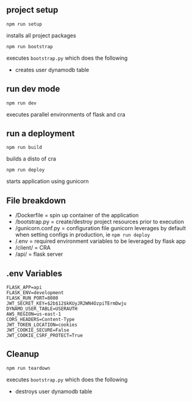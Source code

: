 ## project setup

`npm run setup`

installs all project packages

`npm run bootstrap`

executes `bootstrap.py` which does the following
- creates user dynamodb table

## run dev mode

`npm run dev`

executes parallel environments of flask and cra

## run a deployment

`npm run build`

builds a disto of cra

`npm run deploy`

starts application using gunicorn

## File breakdown

- /Dockerfile = spin up container of the application
- /bootstrap.py = create/destroy project resources prior to execution
- /gunicorn.conf.py = configuration file gunicorn leverages by default when setting configs in production, ie `npm run deploy`
- /.env = required environment variables to be leveraged by flask app
- /client/ = CRA
- /api/ = flask server

## .env Variables

```
FLASK_APP=api
FLASK_ENV=development
FLASK_RUN_PORT=8080
JWT_SECRET_KEY=$2b$12$kKUyJR2WN4OzpiTErmDwju
DYNAMO_USER_TABLE=USERAUTH
AWS_REGION=us-east-1
CORS_HEADERS=Content-Type
JWT_TOKEN_LOCATION=cookies
JWT_COOKIE_SECURE=False
JWT_COOKIE_CSRF_PROTECT=True
```


## Cleanup

`npm run teardown`

executes `bootstrap.py` which does the following
- destroys user dynamodb table